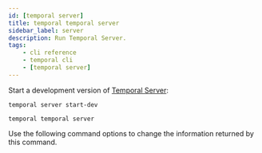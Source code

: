 ```yaml
---
id: [temporal server]
title: temporal temporal server
sidebar_label: server
description: Run Temporal Server.
tags:
	- cli reference
	- temporal cli
	- [temporal server]
---
```


Start a development version of [Temporal Server](/concepts/what-is-the-temporal-server):

`temporal server start-dev`

`temporal temporal server`

Use the following command options to change the information returned by this command.



